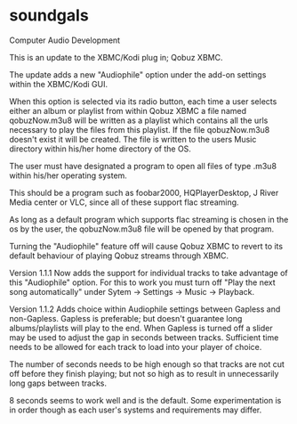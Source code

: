 soundgals
=========

Computer Audio Development

This is an update to the XBMC/Kodi plug in; Qobuz XBMC.

The update adds a new "Audiophile" option under the add-on settings within the XBMC/Kodi GUI.

When this option is selected via its radio button, each time a user selects either an album or playlist from within
Qobuz XBMC a file named qobuzNow.m3u8 will be written as a playlist which contains all the urls necessary to
play the files from this playlist. If the file qobuzNow.m3u8 doesn't exist it will be created. The file is written
to the users Music directory within his/her home directory of the OS.

The user must have designated a program to open all files of type .m3u8 within his/her operating system.

This should be a program such as foobar2000, HQPlayerDesktop, J River Media center or VLC, since all of these support
flac streaming.

As long as a default program which supports flac streaming is chosen in the os by the user, the qobuzNow.m3u8 file
will be opened by that program.

Turning the "Audiophile" feature off will cause Qobuz XBMC to revert to its default behaviour of playing Qobuz
streams through XBMC.

Version 1.1.1 Now adds the support for individual tracks to take advantage of this "Audiophile" option.
For this to work you must turn off "Play the next song automatically" under Sytem -> Settings -> Music -> Playback.

Version 1.1.2 Adds choice within Audiophile settings between Gapless and non-Gapless.
Gapless is preferable; but doesn't guarantee long albums/playlists will play to the end.
When Gapless is turned off a slider may be used to adjust the gap in seconds between tracks.
Sufficient time needs to be allowed for each track to load into your player of choice.

The number of seconds needs to be high enough so that tracks are not cut off before they finish playing;
but not so high as to result in unnecessarily long gaps between tracks.

8 seconds seems to work well and is the default. Some experimentation is in order though as each user's systems
and requirements may differ.
